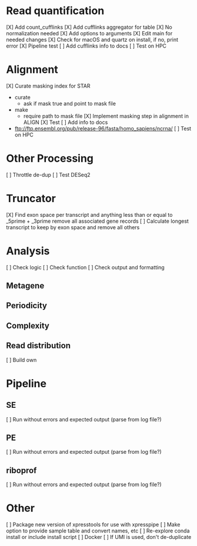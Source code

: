 # Read quantification
[X] Add count_cufflinks
[X] Add cufflinks aggregator for table
[X] No normalization needed
[X] Add options to arguments
[X] Edit main for needed changes
[X] Check for macOS and quartz on install, if no, print error
[X] Pipeline test
[ ] Add cufflinks info to docs
[ ] Test on HPC


# Alignment
[X] Curate masking index for STAR
  - curate
    - ask if mask true and point to mask file
  - make
    - require path to mask file
[X] Implement masking step in alignment in ALIGN
[X] Test
[ ] Add info to docs
  - ftp://ftp.ensembl.org/pub/release-96/fasta/homo_sapiens/ncrna/
[ ] Test on HPC

# Other Processing
[ ] Throttle de-dup
[ ] Test DESeq2

# Truncator
[X] Find exon space per transcript and anything less than or equal to \_5prime + \_3prime remove all associated gene records
[ ] Calculate longest transcript to keep by exon space and remove all others

# Analysis
[ ] Check logic
[ ] Check function
[ ] Check output and formatting

## Metagene


## Periodicity


## Complexity


## Read distribution
[ ] Build own


# Pipeline
## SE
[ ] Run without errors and expected output (parse from log file?)


## PE  
[ ] Run without errors and expected output (parse from log file?)


## riboprof
[ ] Run without errors and expected output (parse from log file?)

# Other
[ ] Package new version of xpresstools for use with xpresspipe
[ ] Make option to provide sample table and convert names, etc
[ ] Re-explore conda install or include install script
[ ] Docker
[ ] If UMI is used, don't de-duplicate
